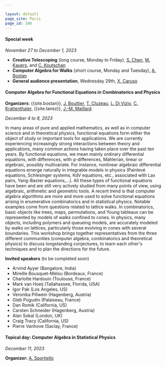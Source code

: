 ```yaml
---

layout: default
page_site: Paris
page_id: 100
---
```



#### Special week 
*November 27 to December 1, 2023*
* **Creative Telescoping** (long course, Monday to Friday), [S. Chen](http://www.mmrc.iss.ac.cn/~schen), [M. Kauers](http://www.kauers.de), and [C. Koutschan](http://www.koutschan.de)
* **Computer Algebra for Walks** (short course, Monday and Tuesday), [A. Bostan](https://specfun.inria.fr/bostan)
* **General audience presentation**, Wednesday 29th, [X. Caruso](https://xavier.caruso.ovh)


#### Computer Algebra for Functional Equations in Combinatorics and Physics

**Organizers**:  {{site.bostan}}, 
[J. Bouttier](https://www.ipht.fr/Pisp/jeremie.bouttier),
[T. Cluzeau](https://www.unilim.fr/pages_perso/thomas.cluzeau/), [L. Di Vizio](https://divizio.joomla.com/), [C. Krattenthaler](https://www.mat.univie.ac.at/~kratt/), {{site.lairez}}, [J.-M. Maillard](https://www.lptmc.jussieu.fr/users/maillard).

*December 4 to 8, 2023*

In many areas of pure and applied mathematics, as well as in computer science and in theoretical physics,
functional equations form either the object of study or important tools for applications.
We are currently experiencing increasingly strong interactions between theory and applications, many common actions having taken place over the past ten years.
By functional equations, we mean mainly ordinary differential equations, with differences, with $q$-differences, Mahlerian, linear or algebraic, possibly multivariate.
For instance, nonlinear algebraic differential equations emerge naturally in integrable models in physics
(Painlevé equations, Schlesinger systems, KdV equations, etc., associated with Lax pairs,  Yang-Baxter equations,...).
All these types of functional equations have been and are still very actively studied from many points of view, using algebraic, arithmetic and geometric tools.
A recent trend is that computer algebra algorithms are more and more used to solve functional equations arising in enumerative combinatorics and in statistical physics.
Notable examples come from questions related to lattice walks.
In combinatorics, basic objects like trees, maps, permutations,  and Young tableaux can be represented by models of walks confined to cones.
In physics, many objects, including polymers and queueing models, are accurately modeled by walks on lattices, particularly those evolving in cones with several  boundaries. 
This workshop brings together representatives from the three different communities (computer algebra, combinatorics and theoretical physics) to discuss longstanding conjectures, to learn each other's techniques and to plan the directions for the future.

**Invited speakers** (to be completed soon)
- Arvind Ayyer (Bangalore, India)
- Mireille Bousquet-Mélou (Bordeaux, France)
- Charlotte Hardouin (Toulouse, France)
- Mark van Hoeij (Tallahassee, Florida, USA)
- Igor Pak (Los Angeles, US)
- Veronika Pillwein (Hagenberg, Austria)
- Gleb Pogudin (Palaiseau, France)
- Dan Romik (California, US)
- Carsten Schneider (Hagenberg, Austria)
- Alan Sokal (London, UK)
- Craig Tracy (California, US)
- Pierre Vanhove (Saclay, France)



#### Topical day: Computer Algebra in Statistical Physics

*December 11, 2023*

**Organizer:** [A. Sportiello](https://lipn.univ-paris13.fr/~sportiello/index_eng.html)

